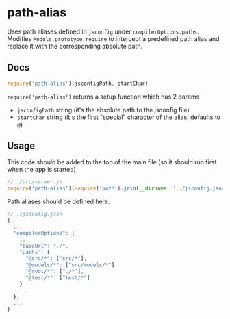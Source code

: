 # path-alias

Uses path aliases defined in `jsconfig` under `compilerOptions.paths`.
Modifies `Module.prototype.require` to intercept a predefined path alias and replace it with the corresponding absolute path.

## Docs

```js
require('path-alias')(jsconfigPath, startChar)
```

`require('path-alias')` returns a setup function which has 2 params

- `jsconfigPath` string (it's the absolute path to the jsconfig file)
- `startChar` string (it's the first "special" character of the alias, defaults to `@`)

## Usage

This code should be added to the top of the main file (so it should run first when the app is started)

```js
// ./src/server.js
require('path-alias')(require('path').join(__dirname, '../jsconfig.json'))
```

Path aliases should be defined here.

```js
// ./jsconfig.json
{
  ...
  "compilerOptions": {
    ...
    "baseUrl": "./",
    "paths": {
      "@src/*": ["src/*"],
      "@models/*": ["src/models/*"]
      "@root/*": ["./*"],
      "@test/*": ["test/*"]
    }
    ...
  },
  ...
}

```

